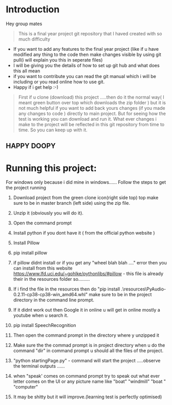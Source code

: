 # Introduction
Hey group mates 
> This is a final year project git repository that I haved created with so much difficulty 

* If you want to add any features to the final year project (like if u have modified any thing to the code then make changes visible by using git pull(i will explain you this in seperate files)
* I will be giving you the details of how to set up git hub and what does this all mean
* if you want to contribute  you can read the git manual which i will be including or you read online how to use git.
* Happy if i get help :-)  
> First if u clone (download) this project .....then do it the normal way( I meant green button over top which downloads the zip folder ) but it  is not much helpful if you want to add back yours changes (if you made any changes to code ) directly to main project.
But for seeing how the test is working you can download and run it.
What ever changes i make to the project will be reflected in this git repository from time to time. So you can keep up with it.
## HAPPY DOOPY










# Running this project:
For windows only because i did mine in windows......
Follow the steps to get the project running 
1. Download project from the green clone icon(right side top) top make sure to be in master branch (left side) using the zip file.
1. Unzip it (obviously you will do it).
1. Open the command prompt
1. Install python if you dont have it ( from the official python website )
1. Install Pillow
  1. pip install pillow
  1. if pillow didnt install or if you get any "wheel blah blah ...." error then you can install from this website https://www.lfd.uci.edu/~gohlke/pythonlibs/#pillow -  this file is already their in the resources folder so.........
  1. If i find the file in the resources then do "pip install .\resources\PyAudio-0.2.11-cp38-cp38-win_amd64.whl" make sure to be in the project directory in the command line prompt.
  1. If it didnt work out then Google it in online u will get in online mostly a youtube when u search it.
  
1. pip install SpeechRecognition 
1. Then open the command prompt in the directory where y unzipped it 
1. Make sure the the commad prompt is in project directory when u do the command "dir" in command prompt u should all the files of the project.
1. "python startingPage.py" - command will start the project .....observe the terminal outputs ......
1. when "speak' comes on command prompt try to speak out what ever letter comes on the UI or any picture name like "boat" "windmill" "boat "
"computer"
1. It may be shitty but it will improve.(learning test is perfectly optimised)
